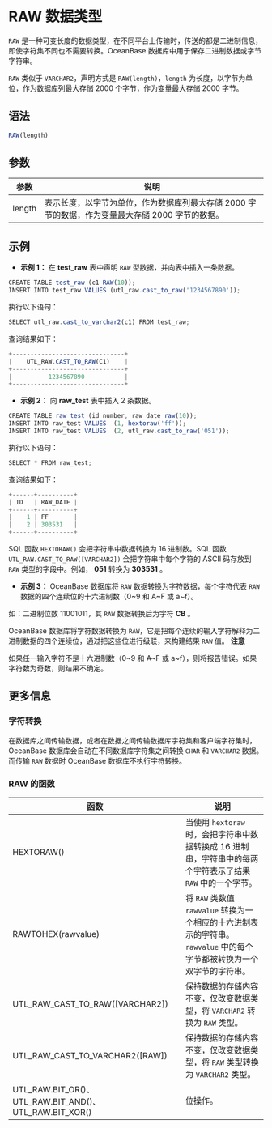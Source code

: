 RAW 数据类型 
=============================



`RAW` 是一种可变长度的数据类型，在不同平台上传输时，传送的都是二进制信息，即使字符集不同也不需要转换。OceanBase 数据库中用于保存二进制数据或字节字符串。

`RAW` 类似于 `VARCHAR2`，声明方式是 `RAW(length)`，`length` 为长度，以字节为单位，作为数据库列最大存储 2000 个字节，作为变量最大存储 2000 字节。

语法 
--------------

```javascript
RAW(length)
```



参数 
--------------



|   参数   |                           说明                           |
|--------|--------------------------------------------------------|
| length | 表示长度，以字节为单位，作为数据库列最大存储 2000 字节的数据，作为变量最大存储 2000 字节的数据。 |



示例 
--------------

* **示例 1：** 在 **test_raw** 表中声明 `RAW` 型数据，并向表中插入一条数据。

  




```javascript
CREATE TABLE test_raw (c1 RAW(10));
INSERT INTO test_raw VALUES (utl_raw.cast_to_raw('1234567890'));
```



执行以下语句：

```javascript
SELECT utl_raw.cast_to_varchar2(c1) FROM test_raw;
```



查询结果如下：

```javascript
+-------------------------------+
|    UTL_RAW.CAST_TO_RAW(C1)    |
+-------------------------------+
|          1234567890           | 
+-------------------------------+
```



* **示例 2：** 向 **raw_test** 表中插入 2 条数据。

  




```javascript
CREATE TABLE raw_test (id number, raw_date raw(10));
INSERT INTO raw_test VALUES  (1, hextoraw('ff'));
INSERT INTO raw_test VALUES  (2, utl_raw.cast_to_raw('051'));
```



执行以下语句：

```javascript
SELECT * FROM raw_test;
```



查询结果如下：

```javascript
+------+----------+
| ID   | RAW_DATE |
+------+----------+
|    1 | FF       |
|    2 | 303531   |
+------+----------+
```



SQL 函数 `HEXTORAW()` 会把字符串中数据转换为 16 进制数。SQL 函数 `UTL_RAW.CAST_TO_RAW([VARCHAR2])` 会把字符串中每个字符的 ASCII 码存放到 `RAW` 类型的字段中。例如， **051** 转换为 **303531** 。

* **示例 3：** OceanBase 数据库将 `RAW` 数据转换为字符数据，每个字符代表 `RAW` 数据的四个连续位的十六进制数（0\~9 和 A\~F 或 a\~f）。




如：二进制位数 11001011，其 `RAW` 数据转换后为字符 **CB** 。

OceanBase 数据库将字符数据转换为 `RAW`，它是把每个连续的输入字符解释为二进制数据的四个连续位，通过把这些位进行级联，来构建结果 `RAW` 值。
**注意**



如果任一输入字符不是十六进制数（0\~9 和 A\~F 或 a\~f），则将报告错误。如果字符数为奇数，则结果不确定。

更多信息 
----------------

### 字符转换 

在数据库之间传输数据，或者在数据之间传输数据库字符集和客户端字符集时，OceanBase 数据库会自动在不同数据库字符集之间转换 `CHAR` 和 `VARCHAR2` 数据。而传输 `RAW` 数据时 OceanBase 数据库不执行字符转换。

### RAW 的函数 



|                          函数                          |                                              说明                                              |
|------------------------------------------------------|----------------------------------------------------------------------------------------------|
| HEXTORAW()                                           | 当使用 `hextoraw` 时，会把字符串中数据转换成 16 进制串，字符串中的每两个字符表示了结果 `RAW` 中的一个字节。                            |
| RAWTOHEX(rawvalue)                                   | 将 `RAW` 类数值 `rawvalue` 转换为一个相应的十六进制表示的字符串。  `rawvalue` 中的每个字节都被转换为一个双字节的字符串。 |
| UTL_RAW_CAST_TO_RAW(\[VARCHAR2\])                    | 保持数据的存储内容不变，仅改变数据类型，将 `VARCHAR2` 转换为 `RAW` 类型。                                               |
| UTL_RAW_CAST_TO_VARCHAR2(\[RAW\])                    | 保持数据的存储内容不变，仅改变数据类型，将 `RAW` 类型转换为 `VARCHAR2` 类型。                                             |
| UTL_RAW.BIT_OR()、UTL_RAW.BIT_AND()、UTL_RAW.BIT_XOR() | 位操作。                                                                                         |



